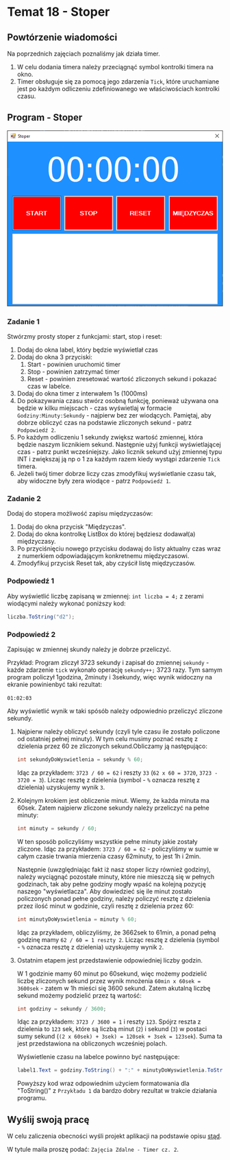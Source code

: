 # Temat 18 - Stoper

## Powtórzenie wiadomości

Na poprzednich zajęciach poznaliśmy jak działa timer.

1. W celu dodania timera należy przeciągnąć symbol kontrolki timera na okno.
2. Timer obsługuje się za pomocą jego zdarzenia `Tick`, które uruchamiane jest po każdym odliczeniu zdefiniowanego we właściwościach kontrolki czasu.

## Program - Stoper

![Wygląd okna](Grafiki/T18_screen1.png)

### Zadanie 1

Stwórzmy prosty stoper z funkcjami: start, stop i reset:

1. Dodaj do okna label, który będzie wyświetlał czas
2. Dodaj do okna 3 przyciski:
   1. Start -  powinien uruchomić timer
   2. Stop -  powinien zatrzymać timer
   3. Reset - powinien zresetować wartość zliczonych sekund i pokazać czas w labelce.
3. Dodaj do okna timer z interwałem 1s (1000ms)
4. Do pokazywania czasu stwórz osobną funkcję, ponieważ używana ona będzie w kilku miejscach - czas wyświetlaj w formacie `Godziny:Minuty:Sekundy` - najpierw bez zer wiodących. Pamiętaj, aby dobrze obliczyć czas na podstawie zliczonych sekund - patrz `Podpowiedź 2`.
5. Po każdym odliczeniu 1 sekundy zwiększ wartość zmiennej, która będzie naszym licznikiem sekund. Następnie użyj funkcji wyświetlającej czas - patrz punkt wcześniejszy. Jako licznik sekund użyj zmiennej typu INT i zwiększaj ją np o 1 za każdym razem kiedy wystąpi zdarzenie `Tick` timera.
6. Jeżeli twój timer dobrze liczy czas zmodyfikuj wyświetlanie czasu tak, aby widoczne były zera wiodące - patrz `Podpowiedź 1`.

### Zadanie 2

Dodaj do stopera możliwość zapisu międzyczasów:

1. Dodaj do okna przycisk "Międzyczas".
2. Dodaj do okna kontrolkę ListBox do której będziesz dodawał(a) międzyczasy.
3. Po przyciśnięciu nowego przycisku dodawaj do listy aktualny czas wraz z numerkiem odpowiadającym konkretnemu międzyczasowi.
4. Zmodyfikuj przycisk Reset tak, aby czyścił listę międzyczasów.

### Podpowiedź 1

Aby wyświetlić liczbę zapisaną w zmiennej: `int liczba = 4;` z zerami wiodącymi należy wykonać poniższy kod:

```csharp
liczba.ToString("d2");
```

### Podpowiedź 2

Zapisując w zmiennej skundy należy je dobrze przeliczyć.

Przykład:
Program zliczył 3723 sekundy i zapisał do zmiennej `sekundy` - każde zdarzenie `tick` wykonało operację `sekundy++;` 3723 razy. Tym samym program policzył 1godzina, 2minuty i 3sekundy, więc wynik widoczny na ekranie powinienbyć taki rezultat:

`01:02:03`

Aby wyświetlić wynik w taki spósób należy odpowiednio przeliczyć zliczone sekundy.

1. Najpierw należy obliczyć sekundy (czyli tyle czasu ile zostało policzone od ostatniej pełnej minuty). W tym celu musimy poznać resztę z dzielenia przez 60 ze zliczonych sekund.Obliczamy ją następująco:

    ```csharp
    int sekundyDoWyswietlenia = sekundy % 60;
    ```

   Idąc za przykładem: `3723 / 60 = 62` i reszty `33` (`62 x 60 = 3720`, `3723 - 3720 = 3`). Licząc resztę z dzielenia (symbol - `%` oznacza resztę z dzielenia) uzyskujemy wynik `3`.

2. Kolejnym krokiem jest obliczenie minut. Wiemy, że każda minuta ma 60sek. Zatem najpierw zliczone sekundy należy przeliczyć na pełne minuty:

   ```csharp
   int minuty = sekundy / 60;
   ```

   W ten sposób policzyliśmy wszystkie pełne minuty jakie zostały zliczone. Idąc za przykładem: `3723 / 60 = 62` - policzyliśmy w sumie w całym czasie trwania mierzenia czasy 62minuty, to jest 1h i 2min.

   Następnie (uwzględniając fakt iż nasz stoper liczy również godziny), należy wyciągnąć pozostałe minuty, które nie mieszczą się w pełnych godzinach, tak aby pełne godziny mogły wpaść na kolejną pozycję naszego "wyświetlacza". Aby dowiedzieć się ile minut zostało policzonych ponad pełne godziny, należy policzyć resztę z dzielenia przez ilość minut w godzinie, czyli resztę z dzielenia przez 60:

   ```csharp
   int minutyDoWyswietlenia = minuty % 60;
   ```

   Idąc za przykładem, obliczyliśmy, że 3662sek to 61min, a ponad pełną godzinę mamy `62 / 60 = 1 reszty 2`. Licząc resztę z dzielenia (symbol - `%` oznacza resztę z dzielenia) uzyskujemy wynik `2`.

3. Ostatnim etapem jest przedstawienie odpowiedniej liczby godzin.
  
   W 1 godzinie mamy 60 minut po 60sekund, więc możemy podzielić liczbę zliczonych sekund przez wynik mnożenia `60min x 60sek = 3600sek` - zatem w 1h mieści się 3600 sekund. Zatem akutalną liczbę sekund możemy podzielić przez tą wartość:

   ```csharp
   int godziny = sekundy / 3600;
   ```

   Idąc za przykładem: `3723 / 3600 = 1` i reszty `123`. Spójrz reszta z dzielenia to `123` sek, które są liczbą minut (`2`) i sekund (`3`) w postaci sumy sekund (`(2 x 60sek) + 3sek) = 120sek + 3sek = 123sek`). Suma ta jest przedstawiona na obliczonych wcześniej polach.

   Wyświetlenie czasu na labelce powinno być następujące:

   ```csharp
   label1.Text = godziny.ToString() + ":" + minutyDoWyswietlenia.ToString() + ":" + sekundyDoWyswietlenia.ToString();
   ```

   Powyższy kod wraz odpowiednim użyciem formatowania dla "ToString()" z `Przykładu 1` da bardzo dobry rezultat w trakcie działania programu.

## Wyślij swoją pracę

W celu zaliczenia obecności wyśli projekt aplikacji na podstawie opisu [stąd](../ZdalneInstrukcja#wysyłanie-projektu-aplikacji-okienkowej).

W tytule maila proszę podać: `Zajęcia Zdalne - Timer cz. 2`.
